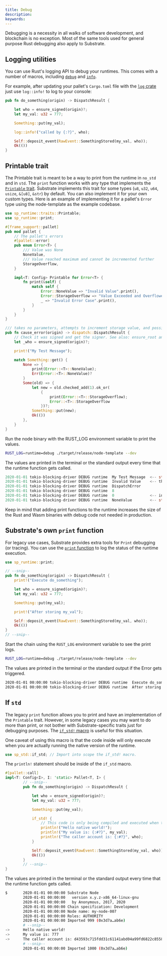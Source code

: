```yaml
---
title: Debug
description:
keywords:
---
```


Debugging is a necessity in all walks of software development, and blockchain is no exception. Most
of the same tools used for general purpose Rust debugging also apply to Substrate.

## Logging utilities

You can use Rust's logging API to debug your runtimes. This comes with a number of macros, including
[`debug`](https://docs.rs/log/0.4.14/log/macro.debug.html) and [`info`](https://docs.rs/log/0.4.14/log/macro.info.html).

For example, after updating your pallet's `Cargo.toml` file with the [`log` crate](https://crates.io/crates/log)
just use `log::info!` to log to your console:

```rust
pub fn do_something(origin) -> DispatchResult {

	let who = ensure_signed(origin)?;
	let my_val: u32 = 777;

	Something::put(my_val);

	log::info!("called by {:?}", who);

	Self::deposit_event(RawEvent::SomethingStored(my_val, who));
	Ok(())
}
```

## Printable trait

The Printable trait is meant to be a way to print from the runtime in `no_std` and in `std`. The
`print` function works with any type that implements the
[`Printable` trait](https://paritytech.github.io/substrate/master/sp_runtime/traits/trait.Printable.html).
Substrate implements this trait for some types (`u8`, `u32`, `u64`, `usize`, `&[u8]`, `&str`) by
default. You can also implement it for your own custom types. Here is an example of implementing it
for a pallet's `Error` type using the node-template as the example codebase.

```rust
use sp_runtime::traits::Printable;
use sp_runtime::print;
```

```rust
#[frame_support::pallet]
pub mod pallet {
	// The pallet's errors
	#[pallet::error]
	pub enum Error<T> {
		/// Value was None
		NoneValue,
		/// Value reached maximum and cannot be incremented further
		StorageOverflow,
	}

	impl<T: Config> Printable for Error<T> {
		fn print(&self) {
			match self {
				Error::NoneValue => "Invalid Value".print(),
				Error::StorageOverflow => "Value Exceeded and Overflowed".print(),
				_ => "Invalid Error Case".print(),
			}
		}
	}
}
```

```rust
/// takes no parameters, attempts to increment storage value, and possibly throws an error
pub fn cause_error(origin) -> dispatch::DispatchResult {
	// Check it was signed and get the signer. See also: ensure_root and ensure_none
	let _who = ensure_signed(origin)?;

	print!("My Test Message");

	match Something::get() {
		None => {
			print(Error::<T>::NoneValue);
			Err(Error::<T>::NoneValue)?
		}
		Some(old) => {
			let new = old.checked_add(1).ok_or(
				{
					print(Error::<T>::StorageOverflow);
					Error::<T>::StorageOverflow
				})?;
			Something::put(new);
			Ok(())
		},
	}
}
```

Run the node binary with the RUST_LOG environment variable to print the values.

```sh
RUST_LOG=runtime=debug ./target/release/node-template --dev
```

The values are printed in the terminal or the standard output every time that the runtime function gets called.

```rust
2020-01-01 tokio-blocking-driver DEBUG runtime  My Test Message  <-- str implements Printable by default
2020-01-01 tokio-blocking-driver DEBUG runtime  Invalid Value    <-- the custom string from NoneValue
2020-01-01 tokio-blocking-driver DEBUG runtime  DispatchError
2020-01-01 tokio-blocking-driver DEBUG runtime  8
2020-01-01 tokio-blocking-driver DEBUG runtime  0                <-- index value from the Error enum definition
2020-01-01 tokio-blocking-driver DEBUG runtime  NoneValue        <-- str which holds the name of the ident of the error
```

Keep in mind that adding print functions to the runtime increases the size of the Rust and Wasm binaries with debug code not needed in production.

## Substrate's own `print` function

For legacy use cases, Substrate provides extra tools for `Print` debugging (or tracing). You can use
the [`print` function](https://paritytech.github.io/substrate/master/sp_runtime/fn.print.html) to log the
status of the runtime execution.

```rust
use sp_runtime::print;

// --snip--
pub fn do_something(origin) -> DispatchResult {
	print!("Execute do_something");

	let who = ensure_signed(origin)?;
	let my_val: u32 = 777;

	Something::put(my_val);

	print!("After storing my_val");

	Self::deposit_event(RawEvent::SomethingStored(my_val, who));
	Ok(())
}
// --snip--
```

Start the chain using the `RUST_LOG` environment variable to see the print logs.

```sh
RUST_LOG=runtime=debug ./target/release/node-template --dev
```

The values are printed in the terminal or the standard output if the Error gets triggered.

```sh
2020-01-01 00:00:00 tokio-blocking-driver DEBUG runtime  Execute do_something
2020-01-01 00:00:00 tokio-blocking-driver DEBUG runtime  After storing my_val
```

## If `std`

The legacy `print` function allows you to print and have an implementation of the `Printable` trait.
However, in some legacy cases you may want to do more than print, or not bother with
Substrate-specific traits just for debugging purposes. The
[`if_std!` macro](https://paritytech.github.io/substrate/master/sp_std/macro.if_std.html) is useful for this
situation.

One caveat of using this macro is that the code inside will only execute when you are actually
running the native version of the runtime.

```rust
use sp_std::if_std; // Import into scope the if_std! macro.
```

The `println!` statement should be inside of the `if_std` macro.

```rust
#[pallet::call]
impl<T: Config<I>, I: 'static> Pallet<T, I> {
		// --snip--
		pub fn do_something(origin) -> DispatchResult {

			let who = ensure_signed(origin)?;
			let my_val: u32 = 777;

			Something::put(my_val);

			if_std! {
				// This code is only being compiled and executed when the `std` feature is enabled.
				println!("Hello native world!");
				println!("My value is: {:#?}", my_val);
				println!("The caller account is: {:#?}", who);
			}

			Self::deposit_event(RawEvent::SomethingStored(my_val, who));
			Ok(())
		}
		// --snip--
}
```

The values are printed in the terminal or the standard output every time that the runtime function
gets called.

```sh
$		2020-01-01 00:00:00 Substrate Node
		2020-01-01 00:00:00   version x.y.z-x86_64-linux-gnu
		2020-01-01 00:00:00   by Anonymous, 2017, 2020
		2020-01-01 00:00:00 Chain specification: Development
		2020-01-01 00:00:00 Node name: my-node-007
		2020-01-01 00:00:00 Roles: AUTHORITY
		2020-01-01 00:00:00 Imported 999 (0x3d7a…ab6e)
		# --snip--
->		Hello native world!
->		My value is: 777
->		The caller account is: d43593c715fdd31c61141abd04a99fd6822c8558854ccde39a5684e7a56da27d (5GrwvaEF...)
		# --snip--
		2020-01-01 00:00:00 Imported 1000 (0x3d7a…ab6e)

```

